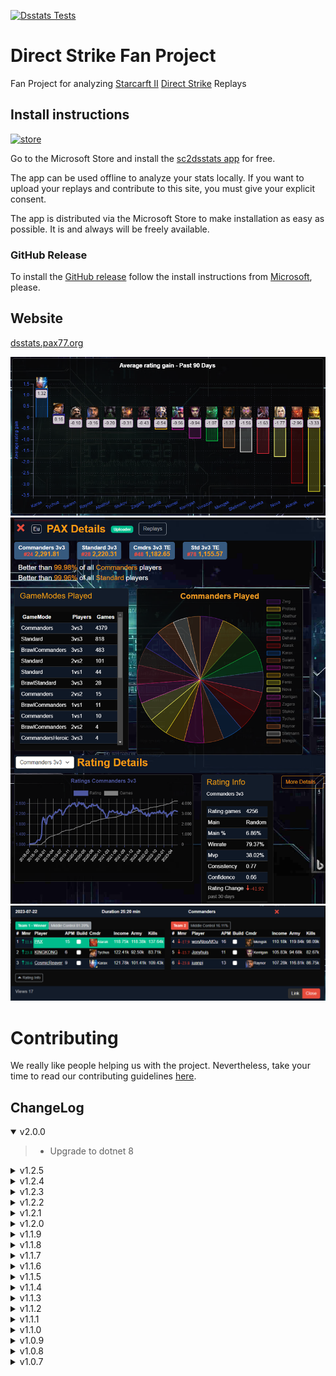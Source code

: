 [![Dsstats Tests](https://github.com/ipax77/dsstats/actions/workflows/dsstats.tests.yml/badge.svg)](https://github.com/ipax77/dsstats/actions/workflows/dsstats.tests.yml)

# Direct Strike Fan Project

Fan Project for analyzing [Starcarft II](https://starcraft2.com) [Direct Strike](https://www.patreon.com/Tya) Replays

## Install instructions

[<img src="images/store.png" alt="store" width="100"/>](https://www.microsoft.com/store/apps/9NNNMB503HN5)

Go to the Microsoft Store and install the [sc2dsstats app](https://www.microsoft.com/store/apps/9NNNMB503HN5) for free.

The app can be used offline to analyze your stats locally. If you want to upload your replays and contribute to this site, you must give your explicit consent.

The app is distributed via the Microsoft Store to make installation as easy as possible. It is and always will be freely available.

### GitHub Release
To install the [GitHub release](https://github.com/ipax77/dsstats/releases/latest) follow the install instructions from [Microsoft](https://learn.microsoft.com/en-us/dotnet/maui/windows/deployment/publish-cli#installing-the-app), please.

## Website
[dsstats.pax77.org](https://dsstats.pax77.org)

![stats](/images/stats.png)
![details](/images/pldetails.png)
![replay](/images/replay.png)

# Contributing

We really like people helping us with the project. Nevertheless, take your time to read our contributing guidelines [here](./CONTRIBUTING.md).

## ChangeLog

<details open="open"><summary>v2.0.0</summary>

>- Upgrade to dotnet 8

</details>

<details><summary>v1.2.5</summary>

>- SC2 Patch 5.0.12 - protocol 91115 - s2protocol.NET v0.6.12

</details>

<details><summary>v1.2.4</summary>

>- Sanitize player names for css

</details>

<details><summary>v1.2.3</summary>

>- Layout redesign
>- Stats redesign
>- Fix Player RealmId
>- Advanced replay filter

</details>

<details><summary>v1.2.2</summary>

>- MAUI progress information with online data
>- Web - new Replays with PreRating

</details>

<details><summary>v1.2.1</summary>

>- s2protocol.NET v0.6.11 - sc2 protocol 90136
>- MAUI progress information

</details>

<details><summary>v1.2.0</summary>

>- Players with RealmId
>- Replay Upload impoved
>- Cmdr Info
>- Ratings produce rework

</details>

<details><summary>v1.1.9</summary>

>- Builds by Ratings (suggested by heyrandompeople - ty!)
>- Server Fun Stats (suggested by Mignoubou - ty!)
>- Navigation redesign (website)
>- Replay uploaded improved (flag instead of latest replay date)

</details>

<details><summary>v1.1.8</summary>

>- Fix player details Server update

</details>

<details><summary>v1.1.7</summary>

>- TimePeriod Patch 2.71 (2023-01-22)
>- Fix player details update

</details>

<details><summary>v1.1.6</summary>

>- Player Details rework

</details>

<details><summary>v1.1.5</summary>

>- App (latest)replay live ratings
>- Commander Strength Bubble Chart
>- Sc2 Patch 5.0.11 - protocol 89720

</details>

<details><summary>v1.1.4</summary>

>- CheatDetect Results
>- Rating calculation refactoring
>- Sc2 Patch 5.0.11b - protocol 89634

</details>

<details><summary>v1.1.3</summary>

>- Tournament Edition RatingTypes (Cmdr 3v3 TE, Std 3v3 TE)
>- Some Info links / tooltips (thx to heyrandompeople)
>- Replays filter for TE maps
>- Maui ratings top-row limited to current player

</details>

<details><summary>v1.1.2</summary>

>- [Leaver Handling](https://github.com/ipax77/dsstats/wiki/LeaverHandling) active
>- TimePeriods refactoring - new TimePeriod "Past 90 Days" is default, now
>- Std-Teams details ordering fixed
>- Replay Rating Info
>- Player rating changes (past 24h, 10 days, 30 days)

</details>

<details><summary>v1.1.1</summary>

>- Fix Ocr temp image path

</details>

<details><summary>v1.1.0</summary>

>- RatingType LongNames
>- pax.BlazorChartJs to v0.4.1
>- Ocr Direct Strike Loading Screen (experimental)

</details>

<details><summary>v1.0.9</summary>

>- PlayerRatings Position

</details>

<details><summary>v1.0.8</summary>

>- FunStats based on Default Filter
>- Ratings calculation improved

</details>

<details><summary>v1.0.7</summary>

>- FunStats
>- Fixed (most) NoSetupEvent decoding errors

</details>

